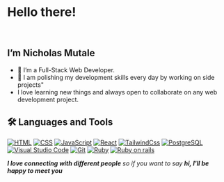 <h1> Hello there!</h1>
 <br><h2> I’m  Nicholas Mutale </h2>
<ul>
  <li>👀 I’m a Full-Stack Web Developer.</li>
  <li>🌱 I am polishing my development skills every day by working on side projects"</li>
  <li> I love learning new things and always open to collaborate on any web development project.</li>
 </ul>

 
## 🛠️ Languages and Tools

<p>
    <a href="#"><img alt="HTML" src="https://img.shields.io/static/v1?style=for-the-badge&message=HTML5&color=E34F26&logo=HTML5&logoColor=FFFFFF&label="></a>
    <a href="#"><img alt="CSS" src="https://img.shields.io/static/v1?style=for-the-badge&message=CSS3&color=1572B6&logo=CSS3&logoColor=FFFFFF&label="></a>
    <a href="#"><img alt="JavaScript" src="https://img.shields.io/static/v1?style=for-the-badge&message=JavaScript&color=222222&logo=JavaScript&logoColor=F7DF1E&label="></a>
       <a href="#"><img alt="React" src="https://img.shields.io/static/v1?style=for-the-badge&message=React&color=222222&logo=React&logoColor=61DAFB&label="></a>
    <a href="#"><img alt="TailwindCss" src="https://img.shields.io/static/v1?style=for-the-badge&message=Tailwind+CSS&color=222222&logo=Tailwind+CSS&logoColor=06B6D4&label="></a>
    <a href="#"><img alt="PostgreSQL" src="https://img.shields.io/static/v1?style=for-the-badge&message=PostgreSQL&color=4169E1&logo=PostgreSQL&logoColor=FFFFFF&label="></a>
     <a href="#"><img alt="Visual Studio Code" src="https://img.shields.io/static/v1?style=for-the-badge&message=Visual+Studio+Code&color=007ACC&logo=Visual+Studio+Code&logoColor=FFFFFF&label="></a>
    <a href="#"><img alt="Git" src="https://img.shields.io/static/v1?style=for-the-badge&message=Git&color=F05032&logo=Git&logoColor=FFFFFF&label="></a>
   <a href="#"><img alt="Ruby"src="https://img.shields.io/static/v1?style=for-the-badge&message=Ruby&color=CC342D&logo=Ruby&logoColor=FFFFFF&label="></a>
   <a href="#"><img alt="Ruby on rails"src="https://img.shields.io/static/v1?style=for-the-badge&message=Ruby+on+Rails&color=CC0000&logo=Ruby+on+Rails&logoColor=FFFFFF&label="></a>
</p>
 
 <div>
<em align="bottom"><b>I love connecting with different people</b> so if you want to say <b>hi, I'll be happy to meet you</b></em>
 </div>
